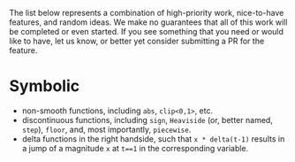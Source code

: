 The list below represents a combination of high-priority work, nice-to-have features, and random ideas. We make no guarantees that all of this work will be completed or even started. If you see something that you need or would like to have, let us know, or better yet consider submitting a PR for the feature.

# Symbolic

- non-smooth functions, including `abs`, `clip<0,1>`, etc.
- discontinuous functions, including `sign`, `Heaviside` (or, better named, `step`), `floor`, and, most importantly, `piecewise`.
- delta functions in the right handside, such that `x * delta(t-1)` results in a jump of a magnitude `x` at `t==1` in the corresponding variable.
